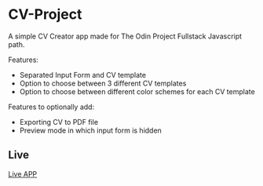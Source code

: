 # CV-Project

A simple CV Creator app made for The Odin Project Fullstack Javascript path.

Features:
- Separated Input Form and CV template
- Option to choose between 3 different CV templates
- Option to choose between different color schemes for each CV template

Features to optionally add:
- Exporting CV to PDF file
- Preview mode in which input form is hidden

## Live

[Live APP](https://mrdando.github.io/CV-Project/)